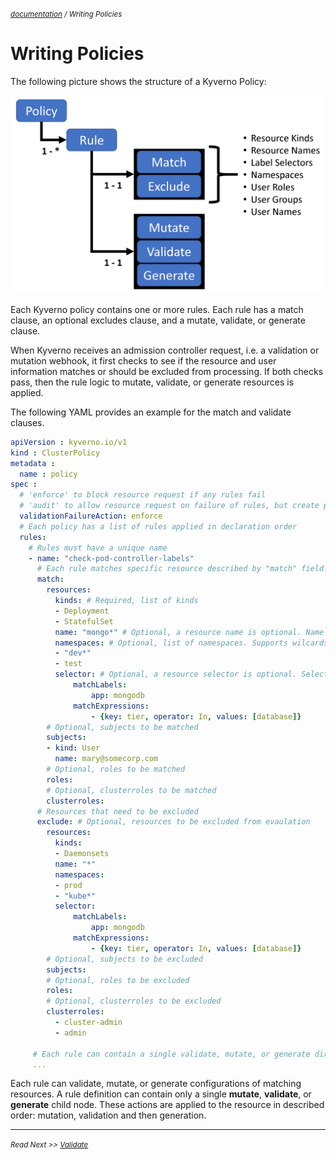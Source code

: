 <small>*[documentation](/README.md#documentation) / Writing Policies*</small>

# Writing Policies

The following picture shows the structure of a Kyverno Policy:

![KyvernoPolicy](images/Kyverno-Policy-Structure.png)

Each Kyverno policy contains one or more rules. Each rule has a match clause, an optional excludes clause, and a mutate, validate, or generate clause.

When Kyverno receives an admission controller request, i.e. a validation or mutation webhook, it first checks to see if the resource and user information matches or should be excluded from processing. If both checks pass, then the rule logic to mutate, validate, or generate resources is applied.

The following YAML provides an example for the match and validate clauses.

````yaml
apiVersion : kyverno.io/v1
kind : ClusterPolicy
metadata :
  name : policy
spec :
  # 'enforce' to block resource request if any rules fail
  # 'audit' to allow resource request on failure of rules, but create policy violations to report them
  validationFailureAction: enforce
  # Each policy has a list of rules applied in declaration order
  rules:
    # Rules must have a unique name
    - name: "check-pod-controller-labels"      
      # Each rule matches specific resource described by "match" field.
      match:
        resources:
          kinds: # Required, list of kinds
          - Deployment
          - StatefulSet
          name: "mongo*" # Optional, a resource name is optional. Name supports wildcards * and ?
          namespaces: # Optional, list of namespaces. Supports wilcards * and ?
          - "dev*"
          - test
          selector: # Optional, a resource selector is optional. Selector values support wildcards * and ?
              matchLabels:
                  app: mongodb
              matchExpressions:
                  - {key: tier, operator: In, values: [database]}
        # Optional, subjects to be matched
        subjects:
        - kind: User
          name: mary@somecorp.com
        # Optional, roles to be matched
        roles:
        # Optional, clusterroles to be matched
        clusterroles:
      # Resources that need to be excluded
      exclude: # Optional, resources to be excluded from evaulation
        resources:
          kinds:
          - Daemonsets
          name: "*"
          namespaces:
          - prod
          - "kube*"
          selector:
              matchLabels:
                  app: mongodb
              matchExpressions:
                  - {key: tier, operator: In, values: [database]}
        # Optional, subjects to be excluded
        subjects:
        # Optional, roles to be excluded
        roles:
        # Optional, clusterroles to be excluded
        clusterroles:
          - cluster-admin
          - admin
    
     # Each rule can contain a single validate, mutate, or generate directive
     ...
````

Each rule can validate, mutate, or generate configurations of matching resources. A rule definition can contain only a single **mutate**, **validate**, or **generate** child node. These actions are applied to the resource in described order: mutation, validation and then generation.



---
<small>*Read Next >> [Validate](/documentation/writing-policies-validate.md)*</small>